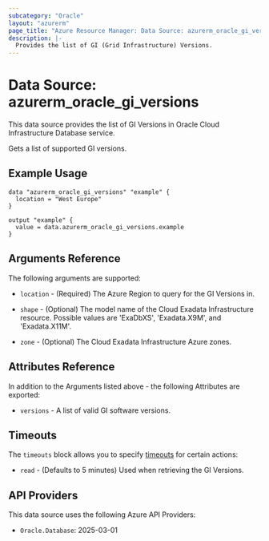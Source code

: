 ```yaml
---
subcategory: "Oracle"
layout: "azurerm"
page_title: "Azure Resource Manager: Data Source: azurerm_oracle_gi_versions"
description: |-
  Provides the list of GI (Grid Infrastructure) Versions.
---
```


# Data Source: azurerm_oracle_gi_versions

This data source provides the list of GI Versions in Oracle Cloud Infrastructure Database service.

Gets a list of supported GI versions.

## Example Usage

```hcl
data "azurerm_oracle_gi_versions" "example" {
  location = "West Europe"
}

output "example" {
  value = data.azurerm_oracle_gi_versions.example
}
```

## Arguments Reference

The following arguments are supported:

* `location` - (Required) The Azure Region to query for the GI Versions in.

* `shape` - (Optional) The model name of the Cloud Exadata Infrastructure resource. Possible values are 'ExaDbXS', 'Exadata.X9M', and 'Exadata.X11M'.

* `zone` - (Optional) The Cloud Exadata Infrastructure Azure zones.

## Attributes Reference

In addition to the Arguments listed above - the following Attributes are exported: 

* `versions` - A list of valid GI software versions.

## Timeouts

The `timeouts` block allows you to specify [timeouts](https://www.terraform.io/language/resources/syntax#operation-timeouts) for certain actions:

* `read` - (Defaults to 5 minutes) Used when retrieving the GI Versions.

## API Providers
<!-- This section is generated, changes will be overwritten -->
This data source uses the following Azure API Providers:

* `Oracle.Database`: 2025-03-01

